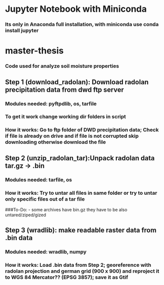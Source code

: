 # Jupyter Notebook with Miniconda
### Its only in Anaconda full installation, with miniconda use conda install jupyter

# master-thesis
### Code used for analyze soil moisture properties 

## Step 1 (download_radolan): Download radolan precipitation data from dwd ftp server
  ### Modules needed: pyftpdlib, os, tarfile 
  ### To get it work change working dir folders in script
  ### How it works: Go to ftp folder of DWD precipitation data; Check if file is already on drive and if file is not corrupted skip downloading otherwise download the file

## Step 2 (unzip_radolan_tar):Unpack radolan data tar.gz -> .bin
  ### Modules needed: tarfile, os
  ### How it works: Try to untar all files in same folder or try to untar only specific files out of a tar file
  ###To-Do:
            - some archives have bin.gz they have to be also untared/ziped/gized
            
## Step 3 (wradlib): make readable raster data from .bin data
  ### Modules needed: wradlib, numpy
  ### How it works: Load .bin data from Step 2; georeference with radolan projection and german grid (900 x 900) and reproject it to WGS 84 Mercator?? (EPSG 3857); save it as Gtif
  
   
